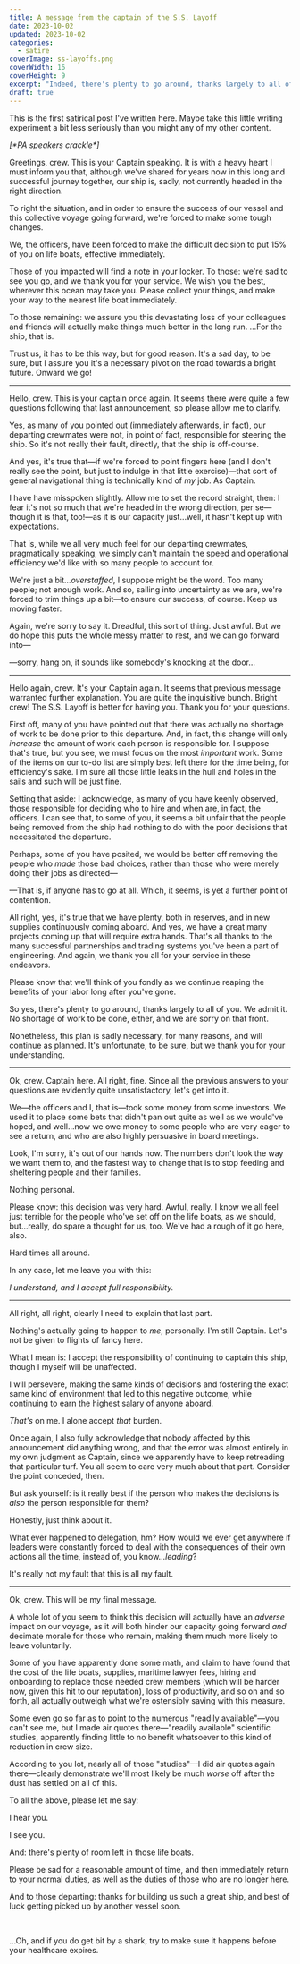 ```yaml
---
title: A message from the captain of the S.S. Layoff
date: 2023-10-02
updated: 2023-10-02
categories:
  - satire
coverImage: ss-layoffs.png
coverWidth: 16
coverHeight: 9
excerpt: "Indeed, there's plenty to go around, thanks largely to all of you. But we, the officers, placed some bets that didn't pan out quite as well as we would've hoped, and the fastest way to make the numbers better is to stop feeding and sheltering people and their families. Nothing personal."
draft: true
---
```


<script>
  import PullQuote from '$lib/components/PullQuote.svelte'
  import SideNote from '$lib/components/SideNote.svelte'
  import Note from '$lib/components/Note.svelte'
  import CalloutPlusQuote from '$lib/components/CalloutPlusQuote.svelte'
</script>

<style lang="scss">
.memo + .memo {
	border-top: 1px solid var(--lighterGray);
	padding-top: var(--halfNote);
	margin-top: var(--halfNote);
}

.memo div {
	margin-bottom: var(--halfNote);
}
</style>

<Note>

This is the first satirical post I've written here. Maybe take this little writing experiment a bit less seriously than you might any of my other content.

</Note>

<div>

_[\*PA speakers crackle\*]_

</div>

Greetings, crew. This is your Captain speaking. It is with a heavy heart I must inform you that, although we've shared for years now in this long and successful journey together, our ship is, sadly, not currently headed in the right direction.

To right the situation, and in order to ensure the success of our vessel and this collective voyage going forward, we're forced to make some tough changes.

We, the officers, have been forced to make the difficult decision to put 15% of you on life boats, effective immediately.

Those of you impacted will find a note in your locker. To those: we're sad to see you go, and we thank you for your service. We wish you the best, wherever this ocean may take you. Please collect your things, and make your way to the nearest life boat immediately.

To those remaining: we assure you this devastating loss of your colleagues and friends will actually make things much better in the long run. …For the ship, that is.

Trust us, it has to be this way, but for good reason. It's a sad day, to be sure, but I assure you it's a necessary pivot on the road towards a bright future. Onward we go!

<hr />

Hello, crew. This is your captain once again. It seems there were quite a few questions following that last announcement, so please allow me to clarify.

Yes, as many of you pointed out (immediately afterwards, in fact), our departing crewmates were not, in point of fact, responsible for steering the ship. So it's not really their fault, directly, that the ship is off-course.

And yes, it's true that—if we're forced to point fingers here (and I don't really see the point, but just to indulge in that little exercise)—that sort of general navigational thing is technically kind of _my_ job. As Captain.

I have have misspoken slightly. Allow me to set the record straight, then: I fear it's not so much that we're headed in the wrong direction, per se—though it is that, too!—as it is our capacity just…well, it hasn't kept up with expectations.

That is, while we all very much feel for our departing crewmates, pragmatically speaking, we simply can't maintain the speed and operational efficiency we'd like with so many people to account for.

We're just a bit…_overstaffed_, I suppose might be the word. Too many people; not enough work. And so, sailing into uncertainty as we are, we're forced to trim things up a bit—to ensure our success, of course. Keep us moving faster.

Again, we're sorry to say it. Dreadful, this sort of thing. Just awful. But we do hope this puts the whole messy matter to rest, and we can go forward into—

—sorry, hang on, it sounds like somebody's knocking at the door…

<hr />

Hello again, crew. It's your Captain again. It seems that previous message warranted further explanation. You are quite the inquisitive bunch. Bright crew! The S.S. Layoff is better for having you. Thank you for your questions.

First off, many of you have pointed out that there was actually no shortage of work to be done prior to this departure. And, in fact, this change will only _increase_ the amount of work each person is responsible for. I suppose that's true, but you see, we must focus on the most _important_ work. Some of the items on our to-do list are simply best left there for the time being, for efficiency's sake. I'm sure all those little leaks in the hull and holes in the sails and such will be just fine.

Setting that aside: I acknowledge, as many of you have keenly observed, those responsible for deciding who to hire and when are, in fact, the officers. I can see that, to some of you, it seems a bit unfair that the people being removed from the ship had nothing to do with the poor decisions that necessitated the departure.

Perhaps, some of you have posited, we would be better off removing the people who _made_ those bad choices, rather than those who were merely doing their jobs as directed—

—That is, if anyone has to go at all. Which, it seems, is yet a further point of contention.

All right, yes, it's true that we have plenty, both in reserves, and in new supplies continuously coming aboard. And yes, we have a great many projects coming up that will require extra hands. That's all thanks to the many successful partnerships and trading systems you've been a part of engineering. And again, we thank you all for your service in these endeavors.

Please know that we'll think of you fondly as we continue reaping the benefits of your labor long after you've&nbsp;gone.

So yes, there's plenty to go around, thanks largely to all of you. We admit it. No shortage of work to be done, either, and we are sorry on that front.

Nonetheless, this plan is sadly necessary, for many reasons, and will continue as planned. It's unfortunate, to be sure, but we thank you for your understanding.

<hr />

Ok, crew. Captain here. All right, fine. Since all the previous answers to your questions are evidently quite unsatisfactory, let's get into it.

We—the officers and I, that is—took some money from some investors. We used it to place some bets that didn't pan out quite as well as we would've hoped, and well…now we owe money to some people who are very eager to see a return, and who are also highly persuasive in board meetings.

Look, I'm sorry, it's out of our hands now. The numbers don't look the way we want them to, and the fastest way to change that is to stop feeding and sheltering people and their families.

Nothing personal.

Please know: this decision was very hard. Awful, really. I know we all feel just terrible for the people who've set off on the life boats, as we should, but…really, do spare a thought for us, too. We've had a rough of it go here, also.

Hard times all around.

In any case, let me leave you with this:

_I understand, and I accept full responsibility._

<hr />

All right, all right, clearly I need to explain that last part.

Nothing's actually going to happen to _me_, personally. I'm still Captain. Let's not be given to flights of fancy here.

What I mean is: I accept the responsibility of continuing to captain this ship, though I myself will be unaffected.

I will persevere, making the same kinds of decisions and fostering the exact same kind of environment that led to this negative outcome, while continuing to earn the highest salary of anyone aboard.

_That's_ on me. I alone accept _that_ burden.

Once again, I also fully acknowledge that nobody affected by this announcement did anything wrong, and that the error was almost entirely in my own judgment as Captain, since we apparently have to keep retreading that particular turf. You all seem to care very much about that part. Consider the point conceded, then.

But ask yourself: is it really best if the person who makes the decisions is _also_ the person responsible for them?

Honestly, just think about it.

What ever happened to delegation, hm? How would we ever get anywhere if leaders were constantly forced to deal with the consequences of their own actions all the time, instead of, you know…_leading_?

It's really not my fault that this is all my&nbsp;fault.

<hr />

Ok, crew. This will be my final message.

A whole lot of you seem to think this decision will actually have an _adverse_ impact on our voyage, as it will both hinder our capacity going forward _and_ decimate morale for those who remain, making them much more likely to leave voluntarily.

Some of you have apparently done some math, and claim to have found that the cost of the life boats, supplies, maritime lawyer fees, hiring and onboarding to replace those needed crew members (which will be harder now, given this hit to our reputation), loss of productivity, and so on and so forth, all actually outweigh what we're ostensibly saving with this measure.

Some even go so far as to point to the numerous "readily available"—you can't see me, but I made air quotes there—"readily available" scientific studies, apparently finding little to no benefit whatsoever to this kind of reduction in crew size.

According to you lot, nearly all of those "studies"—I did air quotes again there—clearly demonstrate we'll most likely be much _worse_ off after the dust has settled on all of this.

To all the above, please let me say:

I hear you.

I see you.

And: there's plenty of room left in those life boats.

Please be sad for a reasonable amount of time, and then immediately return to your normal duties, as well as the duties of those who are no longer here.

And to those departing: thanks for building us such a great ship, and best of luck getting picked up by another vessel soon.

<p>&nbsp;</p>

…Oh, and if you do get bit by a shark, try to make sure it happens before your healthcare expires.
